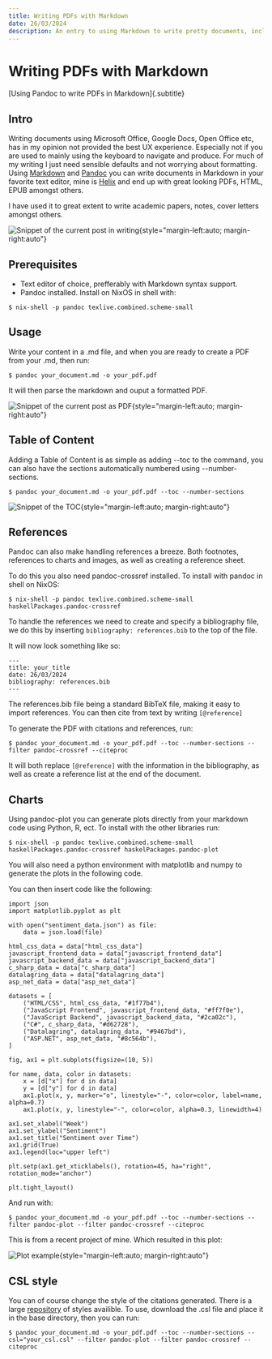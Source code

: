 ```yaml
---
title: Writing PDFs with Markdown
date: 26/03/2024
description: An entry to using Markdown to write pretty documents, including PDFs using Pandoc.
---
```


# Writing PDFs with Markdown

[Using Pandoc to write PDFs in Markdown]{.subtitle}

## Intro

Writing documents using Microsoft Office, Google Docs, Open Office etc, has in my opinion not provided the best UX experience. Especially not if you are used to mainly using the keyboard to navigate and produce. For much of my writing I just need sensible defaults and not worrying about formatting.
Using [Markdown](https://en.wikipedia.org/wiki/Markdown) and [Pandoc](https://pandoc.org/) you can write documents in Markdown in your favorite text editor, mine is [Helix](https://helix-editor.com/) and end up with great looking PDFs, HTML, EPUB amongst others.

I have used it to great extent to write academic papers, notes, cover letters amongst others.

![Snippet of the current post in writing](/images/markdown-helix-snippet.png){style="margin-left:auto; margin-right:auto"}

## Prerequisites

- Text editor of choice, prefferably with Markdown syntax support.
- Pandoc installed. Install on NixOS in shell with: 

```$ nix-shell -p pandoc texlive.combined.scheme-small```

## Usage

Write your content in a .md file, and when you are ready to create a PDF from your .md, then run:

```$ pandoc your_document.md -o your_pdf.pdf```

It will then parse the markdown and ouput a formatted PDF.

![Snippet of the current post as PDF](/images/markdown-pdf-snippet.png){style="margin-left:auto; margin-right:auto"}

## Table of Content

Adding a Table of Content is as simple as adding --toc to the command, you can also have the sections automatically numbered using --number-sections.

```$ pandoc your_document.md -o your_pdf.pdf --toc --number-sections```

![Snippet of the TOC](/images/markdown-number-sections.png){style="margin-left:auto; margin-right:auto"}

## References

Pandoc can also make handling references a breeze. Both footnotes, references to charts and images, as well as creating a reference sheet.

To do this you also need pandoc-crossref installed. To install with pandoc in shell on NixOS:

```$ nix-shell -p pandoc texlive.combined.scheme-small haskellPackages.pandoc-crossref```

To handle the references we need to create and specify a bibliography file, we do this by inserting ```bibliography: references.bib``` to the top of the file.

It will now look something like so:
````
---
title: your_title
date: 26/03/2024
bibliography: references.bib
---
````

The references.bib file being a standard BibTeX file, making it easy to import references. You can then cite from text by writing ```[@reference]```

To generate the PDF with citations and references, run:

```$ pandoc your_document.md -o your_pdf.pdf --toc --number-sections --filter pandoc-crossref --citeproc```

It will both replace ```[@reference]``` with the information in the bibliography, as well as create a reference list at the end of the document.

## Charts

Using pandoc-plot you can generate plots directly from your markdown code using Python, R, ect. To install with the other libraries run:

```$ nix-shell -p pandoc texlive.combined.scheme-small haskellPackages.pandoc-crossref haskelPackages.pandoc-plot```

You will also need a python environment with matplotlib and numpy to generate the plots in the following code.

You can then insert code like the following:
```
import json
import matplotlib.pyplot as plt

with open("sentiment_data.json") as file:
    data = json.load(file)

html_css_data = data["html_css_data"]
javascript_frontend_data = data["javascript_frontend_data"]
javascript_backend_data = data["javascript_backend_data"]
c_sharp_data = data["c_sharp_data"]
datalagring_data = data["datalagring_data"]
asp_net_data = data["asp_net_data"]

datasets = [
    ("HTML/CSS", html_css_data, "#1f77b4"),
    ("JavaScript Frontend", javascript_frontend_data, "#ff7f0e"),
    ("JavaScript Backend", javascript_backend_data, "#2ca02c"),
    ("C#", c_sharp_data, "#d62728"),
    ("Datalagring", datalagring_data, "#9467bd"),
    ("ASP.NET", asp_net_data, "#8c564b"),
]

fig, ax1 = plt.subplots(figsize=(10, 5))

for name, data, color in datasets:
    x = [d["x"] for d in data]
    y = [d["y"] for d in data]
    ax1.plot(x, y, marker="o", linestyle="-", color=color, label=name, alpha=0.7)
    ax1.plot(x, y, linestyle="-", color=color, alpha=0.3, linewidth=4)

ax1.set_xlabel("Week")
ax1.set_ylabel("Sentiment")
ax1.set_title("Sentiment over Time")
ax1.grid(True)
ax1.legend(loc="upper left")

plt.setp(ax1.get_xticklabels(), rotation=45, ha="right", rotation_mode="anchor")

plt.tight_layout()
```

And run with:

```$ pandoc your_document.md -o your_pdf.pdf --toc --number-sections --filter pandoc-plot --filter pandoc-crossref --citeproc```

This is from a recent project of mine. Which resulted in this plot: 

![Plot example](/plots/sentimentTime.png){style="margin-left:auto; margin-right:auto"}

## CSL style

You can of course change the style of the citations generated. There is a large [repository](https://github.com/citation-style-language/styles) of styles availible. To use, download the .csl file and place it in the base directory, then you can run:

```$ pandoc your_document.md -o your_pdf.pdf --toc --number-sections --csl="your_csl.csl" --filter pandoc-plot --filter pandoc-crossref --citeproc```
